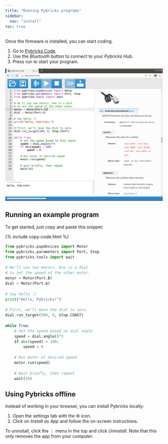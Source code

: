 ```yaml
---
title: "Running Pybricks programs"
sidebar:
  nav: "install"
toc: true
---
```


Once the firmware is installed, you can start coding.

1. Go to [Pybricks Code](https://code.pybricks.com).
2. Use the *Bluetooth* button to connect to your *Pybricks Hub*.
3. Press run to start your program. 

![Pybricks Code](/assets/images/pybrickscode.png)

## Running an example program

To get started, just copy and paste this snippet:

{% include copy-code.html %}
```python
from pybricks.pupdevices import Motor
from pybricks.parameters import Port, Stop
from pybricks.tools import wait

# We'll use two motors. One is a dial
# to set the speed of the other motor.
motor = Motor(Port.B)
dial = Motor(Port.A)

# Say hello :)
print("Hello, Pybricks!")

# First, we'll move the dial to zero.
dial.run_target(500, 0, Stop.COAST)

while True:
    # Set the speed based on dial angle
    speed = dial.angle()*3
    if abs(speed) < 100:
        speed = 0

    # Run motor at desired speed
    motor.run(speed)

    # Wait briefly, then repeat
    wait(10)
```


## Using Pybricks offline

Instead of working in your browser, you can install Pybricks locally:

1. Open the settings tab with the ⚙ icon.
2. Click on *Install as App* and follow the on-screen instructions.

To uninstall, click the ⋮ menu in the top and
click *Uninstall*. Note that this only removes the app from your computer.
